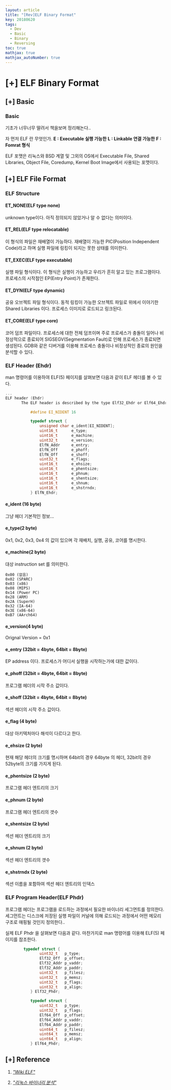 ```yaml
---
layout: article
title: "[Rev]ELF Binary Format"
key: 20180620
tags:
  - Dev
  - Basic
  - Binary
  - Reversing
toc: true
mathjax: true
mathjax_autoNumber: true
---
```


# [+] ELF Binary Format

<!--more-->

## [+] Basic

### Basic

기초가 너무너무 딸려서 책을보며 정리해논다..

자 먼저 ELF 란 무엇인가.
**E : Executable 실행 가능한**
**L : Linkable 연결 가능한**
**F : Fomrat 형식**

ELF 포맷은 리눅스와 BSD 계열 및 그외의 OS에서 Executable File, Shared Libraries, Object File, Coredump, Kernel Boot Image에서 사용되는 포맷이다.

## [+] ELF File Format

### ELF Structure

#### ET_NONE(ELF type none)

unknown type이다. 아직 정의되지 않았거나 알 수 없다는 의미이다.

#### ET_REL(ELF type relocatable)

이 형식의 파일은 재배열이 가능하다. 재배열이 가능한 PIC(Position Independent Code)라고 하며 실행 파일에 링킹이 되지는 못한 상태를 의미한다.

#### ET_EXEC(ELF type executable)

실행 파일 형식이다. 이 형식은 실행이 가능하고 우리가 흔히 알고 있는 프로그램이다. 프로세스의 시작점인 EP(Entry Point)가 존재한다.

#### ET_DYN(ELF type dynamic)

공유 오브젝트 파일 형식이다. 동적 링킹이 가능한 오브젝트 파일로 위에서 이야기한 Shared Libraries 이다. 프로세스 이미지로 로드되고 링크된다.

#### ET_CORE(ELF type core)

코어 덤프 파일이다. 프로세스에 대한 전체 덤프이며 주로 프로세스가 충돌이 일어나 비정상적으로 종료되어 SIGSEGV(Segmentation Fault)로 인해 프로세스가 종료되면 생성된다. GDB와 같은 디버거를 이용해 프로세스 충돌이나 비정상적인 종료의 원인을 분석할 수 있다.



### ELF Header (Ehdr)

man 명령어를 이용하여 ELF(5) 페이지를 살펴보면 다음과 같이 ELF 헤더를 볼 수 있다.

```c
...
ELF header (Ehdr)
       The ELF header is described by the type Elf32_Ehdr or Elf64_Ehdr:

           #define EI_NIDENT 16

           typedef struct {
               unsigned char e_ident[EI_NIDENT];
               uint16_t      e_type;
               uint16_t      e_machine;
               uint32_t      e_version;
               ElfN_Addr     e_entry;
               ElfN_Off      e_phoff;
               ElfN_Off      e_shoff;
               uint32_t      e_flags;
               uint16_t      e_ehsize;
               uint16_t      e_phentsize;
               uint16_t      e_phnum;
               uint16_t      e_shentsize;
               uint16_t      e_shnum;
               uint16_t      e_shstrndx;
           } ElfN_Ehdr;
```

#### e_ident (16 byte) 

그냥 헤더 기본적인 정보... 

#### e_type(2 byte)

0x1, 0x2, 0x3, 0x4 의 값이 있으며 각 재배치, 실행, 공유, 코어를 명시한다. 

#### e_machine(2 byte)

대상 instruction set 를 의미한다.

```
0x00 (없음)
0x02 (SPARC)
0x03 (x86)
0x08 (MIPS)
0x14 (Power PC)
0x28 (ARM)
0x2A (SuperH)
0x32 (IA-64)
0x3E (x86-64)
0xB7 (AArch64)
```

#### e_version(4 byte)

Orignal Version = 0x1

#### e_entry (32bit = 4byte, 64bit = 8byte)

EP address 이다. 프로세스가 어디서 실행을 시작하는가에 대한 값이다.

#### e_phoff (32bit = 4byte, 64bit = 8byte)

프로그램 헤더의 시작 주소 값이다.

#### e_shoff (32bit = 4byte, 64bit = 8byte)

섹션 헤더의 시작 주소 값이다.

#### e_flag (4 byte)

대상 아키텍처마다 해석이 다르다고 한다.

#### e_ehsize (2 byte)

현재 해당 헤더의 크기를 명시하며 64bit의 경우 64byte 의 헤더, 32bit의 경우 52byte의 크기를 가지게 된다.

#### e_phentsize (2 byte)

프로그램 헤더 엔트리의 크기

#### e_phnum (2 byte)

프로그램 헤더 엔트리의 갯수

#### e_shentsize (2 byte)

섹션 헤더 엔트리의 크기

#### e_shnum (2 byte)

섹션 헤더 엔트리의 갯수

#### e_shstrndx (2 byte)

섹션 이름을 포함하여 섹션 헤더 엔트리의 인덱스

### ELF Program Header(ELF Phdr)

프로그램 헤더는 프로그램을 로드하는 과정에서 필요한 바이너리 세그먼트를 정의한다. 세그먼트는 디스크에 저장된 실행 파일이 커널에 의해 로드되는 과정에서 어떤 메모리 구조로 매핑될 것인지 정의한다..

실제 ELF Phdr 을 살펴보면 다음과 같다. 마찬가지로 man 명령어를 이용해 ELF(5) 페이지를 참조한다.

```c
		typedef struct {
               uint32_t   p_type;
               Elf32_Off  p_offset;
               Elf32_Addr p_vaddr;
               Elf32_Addr p_paddr;
               uint32_t   p_filesz;
               uint32_t   p_memsz;
               uint32_t   p_flags;
               uint32_t   p_align;
           } Elf32_Phdr;

           typedef struct {
               uint32_t   p_type;
               uint32_t   p_flags;
               Elf64_Off  p_offset;
               Elf64_Addr p_vaddr;
               Elf64_Addr p_paddr;
               uint64_t   p_filesz;
               uint64_t   p_memsz;
               uint64_t   p_align;
           } Elf64_Phdr;
```

## [+] Reference

1. <a href="https://en.wikipedia.org/wiki/Executable_and_Linkable_Format">*"Wiki ELF"*</a>

2. <a href="http://acornpub.co.kr/book/linux-binary">*"리눅스 바이너리 분석"*</a>

   

